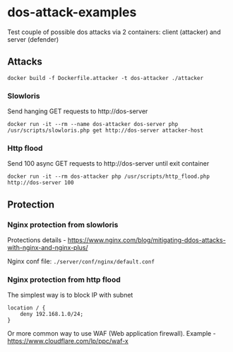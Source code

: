 # dos-attack-examples
Test couple of possible dos attacks via 2 containers: client (attacker) and server (defender)

## Attacks

```shell
docker build -f Dockerfile.attacker -t dos-attacker ./attacker
```

### Slowloris
Send hanging GET requests to http://dos-server
```shell
docker run -it --rm --name dos-attacker dos-server php /usr/scripts/slowloris.php get http://dos-server attacker-host
```

### Http flood
Send 100 async GET requests to http://dos-server until exit container
```shell
docker run -it --rm dos-attacker php /usr/scripts/http_flood.php http://dos-server 100
```

## Protection

### Nginx protection from slowloris
Protections details - https://www.nginx.com/blog/mitigating-ddos-attacks-with-nginx-and-nginx-plus/

Nginx conf file: `./server/conf/nginx/default.conf`

### Nginx protection from http flood
The simplest way is to block IP with subnet
```
location / {
    deny 192.168.1.0/24;
}
```

Or more common way to use WAF (Web application firewall). Example - https://www.cloudflare.com/lp/ppc/waf-x

